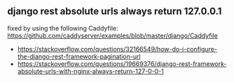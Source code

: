 ## django rest absolute urls always return 127.0.0.1

fixed by using the following Caddyfile: https://github.com/caddyserver/examples/blob/master/django/Caddyfile
* https://stackoverflow.com/questions/32166549/how-do-i-configure-the-django-rest-framework-pagination-url
* https://stackoverflow.com/questions/19669376/django-rest-framework-absolute-urls-with-nginx-always-return-127-0-0-1
